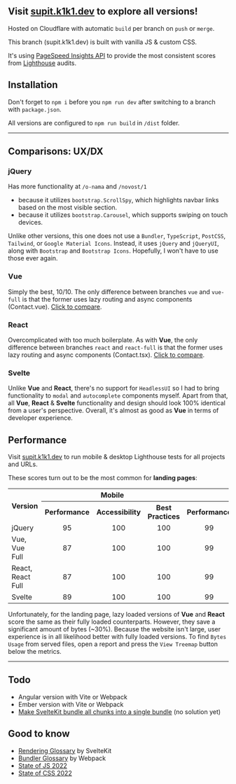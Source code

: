 ## Visit [supit.k1k1.dev](https://supit.k1k1.dev/) to explore all versions!

Hosted on Cloudflare with automatic `build` per branch on `push` or `merge`.

This branch (supit.k1k1.dev) is built with vanilla JS & custom CSS.

It's using [PageSpeed Insights API](https://developers.google.com/speed/docs/insights/v5/about) to provide the most consistent scores from [Lighthouse](https://developer.chrome.com/docs/lighthouse/) audits.

## Installation

Don't forget to `npm i` before you `npm run dev` after switching to a branch with `package.json`.

All versions are configured to `npm run build` in `/dist` folder.

---

## Comparisons: UX/DX

### jQuery

Has more functionality at `/o-nama` and `/novost/1`

- because it utilizes `bootstrap.ScrollSpy`, which highlights navbar links based on the most visible section.
- because it utilizes `bootstrap.Carousel`, which supports swiping on touch devices.

Unlike other versions, this one does not use a `Bundler`, `TypeScript`, `PostCSS`, `Tailwind`, or `Google Material Icons`.
Instead, it uses `jQuery` and `jQueryUI`, along with `Bootstrap` and `Bootstrap Icons`.
Hopefully, I won't have to use those ever again.

### Vue

Simply the best, 10/10. The only difference between branches `vue` and `vue-full` is that the former uses lazy routing and async components (Contact.vue).
[Click to compare](https://github.com/ChrisRoss5/supit-projekt/compare/vue-full...vue).

### React

Overcomplicated with too much boilerplate. As with **Vue**, the only difference between branches `react` and `react-full` is that the former uses lazy routing and async components (Contact.tsx). [Click to compare](https://github.com/ChrisRoss5/supit-projekt/compare/react-full...react).

### Svelte

Unlike **Vue** and **React**, there's no support for `HeadlessUI`
so I had to bring functionality to `modal` and `autocomplete` components myself.
Apart from that, all **Vue**, **React** & **Svelte** functionality and design should look 100% identical from a user's perspective.
Overall, it's almost as good as **Vue** in terms of developer experience.

## Performance

Visit [supit.k1k1.dev](https://supit.k1k1.dev/) to run mobile & desktop Lighthouse tests for all projects and URLs.

These scores turn out to be the most common for **landing pages**:

<table>
  <tr>
    <th rowspan=2>Version</th>
    <th colspan=3>Mobile</th>
    <th colspan=3>Desktop</th>
  </tr>
  <tr>
    <th>Performance</th>
    <th>Accessibility</th>
    <th>Best Practices</th>
    <th>Performance</th>
    <th>Accessibility</th>
    <th>Best Practices</th>
  </tr>
  <tr>
    <td>jQuery</td>
    <td style="text-align: center">95</td>
    <td style="text-align: center">100</td>
    <td style="text-align: center">100</td>
    <td style="text-align: center">99</td>
    <td style="text-align: center">100</td>
    <td style="text-align: center">100</td>
  </tr>
  <tr>
    <td>Vue, Vue Full</td>
    <td style="text-align: center">87</td>
    <td style="text-align: center">100</td>
    <td style="text-align: center">100</td>
    <td style="text-align: center">99</td>
    <td style="text-align: center">100</td>
    <td style="text-align: center">100</td>
  </tr>
  <tr>
    <td>React, React Full</td>
    <td style="text-align: center">87</td>
    <td style="text-align: center">100</td>
    <td style="text-align: center">100</td>
    <td style="text-align: center">99</td>
    <td style="text-align: center">100</td>
    <td style="text-align: center">100</td>
  </tr>
  <tr>
    <td>Svelte</td>
    <td style="text-align: center">89</td>
    <td style="text-align: center">100</td>
    <td style="text-align: center">100</td>
    <td style="text-align: center">99</td>
    <td style="text-align: center">100</td>
    <td style="text-align: center">100</td>
  </tr>
</table>

Unfortunately, for the landing page, lazy loaded versions of **Vue** and **React** score the same as their fully loaded counterparts. However, they save a significant amount of bytes (~30%).
Because the website isn't large, user experience is in all likelihood better with fully loaded versions. To find `Bytes Usage` from served files, open a report and press the `View Treemap` button below the metrics.

---

## Todo

- Angular version with Vite or Webpack
- Ember version with Vite or Webpack
- [Make SvelteKit bundle all chunks into a single bundle](https://www.reddit.com/r/sveltejs/comments/rqo5o2/make_sveltekit_bundle_all_ts_files_into_a_single/) (no solution yet)

## Good to know

- [Rendering Glossary](https://kit.svelte.dev/docs/glossary) by SvelteKit
- [Bundler Glossary](https://webpack.js.org/glossary/) by Webpack
- [State of JS 2022](https://2022.stateofjs.com/)
- [State of CSS 2022](https://2022.stateofcss.com/)
